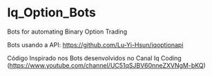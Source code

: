 # Iq_Option_Bots

Bots for automating Binary Option Trading

Bots usando a API: https://github.com/Lu-Yi-Hsun/iqoptionapi

Código Inspirado nos Bots desenvolvidos no Canal Iq Coding (https://www.youtube.com/channel/UC51qSJBV60nneZXVNgM-bKQ)

